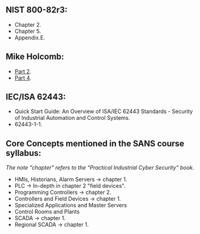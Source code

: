 ## NIST 800-82r3:
- Chapter 2.
- Chapter 5.
- Appendix.E. 

## Mike Holcomb:
- [Part 2](https://www.youtube.com/watch?v=Ue8JjQigv-4&list=PLOSJSv0hbPZAlINIh1HcB0L8AZcSPc80g&index=3).
- [Part 4](https://www.youtube.com/watch?v=kbiMb_Kgqjs&list=PLOSJSv0hbPZAlINIh1HcB0L8AZcSPc80g&index=5).

## IEC/ISA 62443:
- Quick Start Guide: An Overview of ISA/IEC 62443 Standards - Security of Industrial Automation and Control Systems.
- 62443-1-1.

## Core Concepts mentioned in the SANS course syllabus:
_The note "chapter" refers to the "Practical Industrial Cyber Security" book._
- HMIs, Historians, Alarm Servers -> chapter 1. 
- PLC -> In-depth in chapter 2 "field devices".
- Programming Controllers -> chapter 2.
- Controllers and Field Devices -> chapter 1. 
- Specialized Applications and Master Servers 
- Control Rooms and Plants 
- SCADA -> chapter 1.
- Regional SCADA -> chapter 1.
